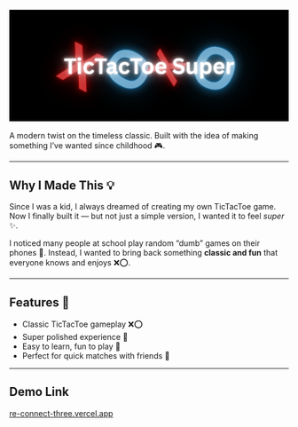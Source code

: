 ![image alt](https://github.com/SkittleDH/TicTacToeSuper/blob/34374ca973ed06c7198433bb3063de56769c04c9/Banner.png)

A modern twist on the timeless classic. Built with the idea of making something I’ve wanted since childhood 🎮.  

---

## Why I Made This 💡  
Since I was a kid, I always dreamed of creating my own TicTacToe game. Now I finally built it — but not just a simple version, I wanted it to feel *super* ✨.  

I noticed many people at school play random “dumb” games on their phones 📱. Instead, I wanted to bring back something **classic and fun** that everyone knows and enjoys ❌⭕.  

---

## Features 🚀  
- Classic TicTacToe gameplay ❌⭕  
- Super polished experience 🎨  
- Easy to learn, fun to play 🎯  
- Perfect for quick matches with friends 👥  

---

## Demo Link
[re-connect-three.vercel.app](https://re-connect-three.vercel.app/)
